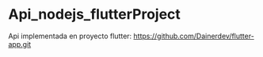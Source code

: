 # Api_nodejs_flutterProject
Api implementada en proyecto flutter:
  https://github.com/Dainerdev/flutter-app.git
